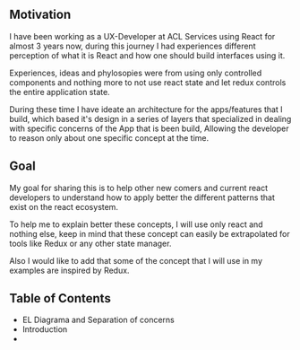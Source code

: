 ## Motivation

I have been working as a UX-Developer at ACL Services using React for almost 3 years now, during this journey I had experiences different perception of what it is React and how one should build interfaces using it.

Experiences, ideas and phylosopies were from using only controlled components and nothing more to not use react state and let redux controls the entire application state. 

During these time I have ideate an architecture for the apps/features that I build, which based it's design in a series of layers that specialized in dealing with specific concerns of the App that is been build, Allowing the developer to reason only about one specific concept at the time.

## Goal

My goal for sharing this is to help other new comers and current react developers to understand how to apply better the different patterns that exist on the react ecosystem.

To help me to explain better these concepts, I will use only react and nothing else, keep in mind that these concept can easily be extrapolated for tools like Redux or any other state manager. 

Also I would like to add that some of the concept that I will use in my examples are inspired by Redux.


## Table of Contents

- EL Diagrama and Separation of concerns
- Introduction
- 
